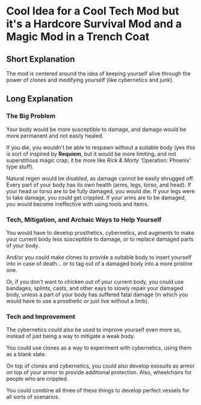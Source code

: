 # Cool Idea for a Cool Tech Mod but it's a Hardcore Survival Mod and a Magic Mod in a Trench Coat

## Short Explanation 
The mod is centered around the idea of keeping yourself alive through the power of clones and modifying yourself (like cybernetics and junk). 

## Long Explanation 
### The Big Problem
Your body would be more susceptible to damage, and damage would be more permanent and not easily healed. 

If you die, you wouldn't be able to respawn without a suitable body (yes this is sort of inspired by **Requiem**, but it would be more limiting, and not superstitious magic crap; it be more like *Rick & Morty* 'Operation: Phoenix' type stuff).

Natural regen would be disabled, as damage cannot be easily shrugged off. Every part of your body has its own health (arms, legs, torso, and head). If your head or torso are to be fully damaged, you would die. If your legs were to take damage, you could get crippled. If your arms are to be damaged, you would become ineffective with using tools and items.

### Tech, Mitigation, and Archaic Ways to Help Yourself
You would have to develop prosthetics, cybernetics, and augments to make your current body less susceptible to damage, or to replace damaged parts of your body.

And/or you could make clones to provide a suitable body to insert yourself into in case of death... or to tag out of a damaged body into a more pristine one.

Or, if you don't want to chicken out of your current body, you could use bandages, splints, casts, and other eays to slowly repair your damaged body, unless a part of your body has suffered fatal damage (in which you would have to use a prosthetic or just live without a limb).

### Tech and Improvement
The cybernetics could also be used to improve yourself even more so, instead of just being a way to mitigate a weak body. 

You could use clones as a way to experiment with cybernetics, using them as a blank slate.

On top of clones and cybernetics, you could also develop exosuits as armor on top of your armor to provide additional protection. Also, wheelchairs for people who are crippled. 

You could combine all three of these things to develop perfect vessels for all sorts of scenarios.
